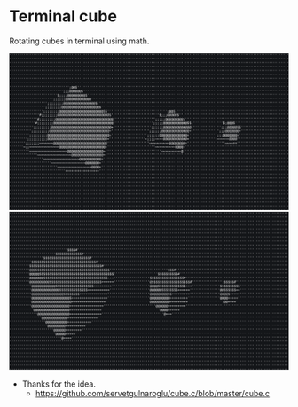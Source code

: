 # Terminal cube

Rotating cubes in terminal using math.

![cube](https://raw.githubusercontent.com/slobodanzivanovic/terminal-cube/master/image/cube.png)
![cube1](https://raw.githubusercontent.com/slobodanzivanovic/terminal-cube/master/image/cube1.png)

- Thanks for the idea.
  - https://github.com/servetgulnaroglu/cube.c/blob/master/cube.c
